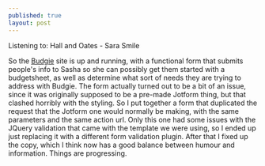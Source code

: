 ```yaml
---
published: true
layout: post
---
```


Listening to: Hall and Oates - Sara Smile

So the [Budgie](budgetsheet.co) site is up and running, with a functional form that submits people's info to Sasha so she can possibly get them started with a budgetsheet, as well as determine what sort of needs they are trying to address with Budgie. The form actually turned out to be a bit of an issue, since it was originally supposed to be a pre-made Jotform thing, but that clashed horribly with the styling. So I put together a form that duplicated the request that the Jotform one would normally be making, with the same parameters and the same action url. Only this one had some issues with the JQuery validation that came with the template we were using, so I ended up just replacing it with a different form validation plugin. After that I fixed up the copy, which I think now has a good balance between humour and information. Things are progressing.